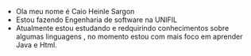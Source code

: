 - Ola meu nome é Caio Heinle Sargon
- Estou fazendo Engenharia de software na UNIFIL
- Atualmente estou estudando e redquirindo conhecimentos sobre algumas linguagens , no momento estou com mais foco em aprender Java e Html.

 
